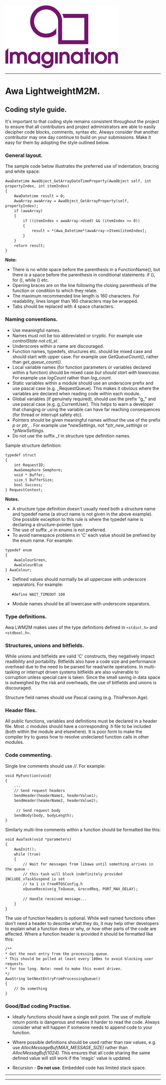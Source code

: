 
![](img.png)

----


# Awa LightweightM2M.


## Coding style guide.

It's important to that coding style remains consistent throughout the project to ensure that all contributors and project administrators are able to easily decipher code blocks, comments, syntax etc. 
Always consider that another contributor may one day continue to build on your submissions. Make it easy for them by adopting the style outlined below.

### General layout.

The sample code below illustrates the preferred use of indentation, bracing and white space:

````
AwaDatetime AwaObject_GetArrayDateTimeProperty(AwaObject self, int propertyIndex, int itemIndex)
{
    AwaDatetime result = 0;
    AwaArray awaArray = AwaObject_GetArrayProperty(self, propertyIndex);
    if (awaArray)
    {
        if ((itemIndex < awaArray->Used) && (itemIndex >= 0))
        {
            result = *(Awa_Datetime*)awaArray->Items[itemIndex];
        }
    }
    return result;
}
````
**Note:**  
  * There is no white space before the parenthesis in a FunctionName(), but there *is* a space before the parenthesis in conditional statements: if (), for (), while () etc.
  * Opening braces are on the line following the closing parenthesis of the function or condition to which they relate.
  * The maximum recommended line length is 160 characters. For readability, lines longer than 160 characters may be wrapped.
  * Tabs should be replaced with 4 space characters.


### Naming conventions.

* Use meaningful names.  
* Names must not be too abbreviated or cryptic. For example use *controlState* not *ctl_st*.  
* Underscores within a name are discouraged.
* Function names, typedefs, structures etc. should be mixed case and should start with upper case. For example use *GetQueueCount()*, rather than *get_queue_count()*.  
* Local variable names (for function parameters or variables declared within a function) should be mixed case *but should start with lowercase*. For example use *logCount* rather than *log_count*.  
* Static variables within a module should use an underscore prefix and use pascal case (e.g. _RequestQueue). This makes it obvious where the variables are declared when reading code within each module.  
* Global variables (if genuinely required), should use the prefix "g_" and use pascal case (e.g. g_CurrentUser). This helps to warn a developer that changing or using the variable can have far reaching consequences (for thread or interrupt safety etc).  
* Pointers should be given meaningful names *without* the use of the prefix  *p* or *ptr_* . For example use **newSettings*, not **ptr_new_settings* or **pNewSettings*.  
* Do not use the suffix *_t* in structure type definition names. 

 Sample structure definition:
````
typedef struct
{
    int RequestID;
    AwaSemaphore Semphore;
    void * Buffer;
    size_t BufferSize;
    bool Success;
} RequestContext;
````

**Notes.** 

* A structure type definition doesn't usually need both a structure name and typedef name (a struct name is not given in the above example). One possible exception to this rule is where the typedef name is declaring a structure-pointer type.  
* The use of suffix *_e* in enums is not preferred. 
* To avoid namespace problems in 'C' each value should be prefixed by the enum name. For example:
````
typedef enum
{
    AwaColourGreen,
    AwaColourBlue
} AwaColour;
````

* Defined values should normally be all uppercase with underscore separators. For example: 

````    #define WAIT_TIMEOUT 100 ````
 
* Module names should be all lowercase with underscore separators.


### Type definitions.

Awa LWM2M makes uses of the type definitions defined in ````<stdint.h>```` and ````<stdbool.h>````.

### Structures, unions and bitfields.

While unions and bitfields are valid 'C' constructs, they negatively impact readibility and portability.
Bitfields also have a code size and performance overhead due to the need to be parsed for read/write operations. In multi-tasking or interrupt driven systems bitfields are also vulnerable to corruption unless special care is taken. Since the small saving in data space is outweighed by the risk and overheads, the use of bitfields and unions is discouraged.

Structure field names should use Pascal casing (e.g. ThisPerson.Age).

### Header files.

All public functions, variables and definitions must be declared in a header file. Most .c modules should have a corresponding .h file to be included (both within the module and elsewhere). It is poor form to make the compiler try to guess how to resolve undeclared function calls in other modules.

### Code commenting.
Single line comments should use *//*. For example:
````
void MyFunction(void)
{
    ...
    // Send request headers
    SendHeader(headerName1, headerValue1);
    SendHeader(headerName2, headerValue2);
 
     // Send request body
    SendBody(body, bodyLength);    
}
````

Similarly multi-line comments within a function should be formatted like this:
````
void AwaTask(void *parameters)
{
    AwaInit();
    while (true)
    {
        // Wait for messages from libawa until something arrives in the queue -
        // this task will block indefinitely provided INCLUDE_vTaskSuspend is set
        // to 1 in FreeRTOSConfig.h
        xQueueReceive(g_TxQueue, &recvdReq, PORT_MAX_DELAY);
 
        // Handle received message...
    }
}
````

The use of function headers is optional. While well named functions often don't need a header to describe what they do, it may help other developers to explain what a function does or why,  or how other parts of the code are affected. Where a function header is provided it should be formatted like this:
````
/**
* Get the next entry from the processing queue. 
* This should be polled at least every 100ms to avoid blocking user requests
* for too long. Note: need to make this event driven.
*/
AwaString GetNextEntryFromProcessingQueue()
{
    // Do something
}
 ````
 
### Good/Bad coding Practise.
* Ideally functions should have a single exit point. The use of multiple return points is dangerous and makes it harder to read the code. Always consider what will happen if someone needs to append code to your function.

* Where possible definitions should be used rather than raw values, e.g. use *AllocMessageBuf(MAX_MESSAGE_SIZE)* rather than  *AllocMessagBuf(1024)*. This ensures that all code sharing the same defined value will still work if the 'magic' value is updated.

* Recursion - **Do not use**. Embedded code has limited stack space. 

----
----
